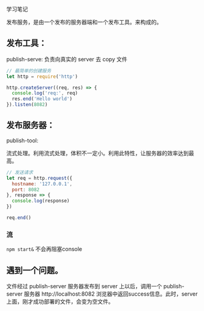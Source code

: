 学习笔记

发布服务，是由一个发布的服务器端和一个发布工具。来构成的。

## 发布工具：
  publish-serve: 负责向真实的 server 去 copy 文件

```js
// 最简单的创建服务
let http = require('http')

http.createServer((req, res) => {
  console.log('req:', req)
  res.end('Hello world')
}).listen(8082)
```
## 发布服务器：
  publish-tool: 

  流式处理。利用流式处理，体积不一定小。利用此特性，让服务器的效率达到最高。
```js
// 发送请求
let req = http.request({
  hostname: '127.0.0.1',
  port: 8082
}, response => {
  console.log(response)
})

req.end()
```

### 流

`npm start&` 不会再阻塞console

## 遇到一个问题。

文件经过 publish-server 服务器发布到 server 上以后，调用一个 publish-server 服务器 http://localhost:8082 浏览器中返回success信息。此时，server上面，刚才成功部署的文件，会变为空文件。